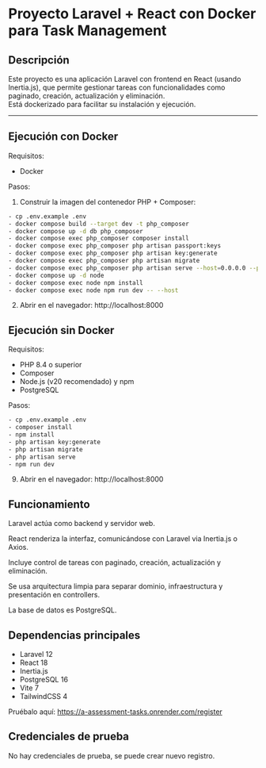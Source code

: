 # Proyecto Laravel + React con Docker para Task Management

## Descripción
Este proyecto es una aplicación Laravel con frontend en React (usando Inertia.js), que permite gestionar tareas con funcionalidades como paginado, creación, actualización y eliminación.  
Está dockerizado para facilitar su instalación y ejecución.

---

## Ejecución con Docker

Requisitos:
- Docker

Pasos:
1. Construir la imagen del contenedor PHP + Composer:
```bash
- cp .env.example .env
- docker compose build --target dev -t php_composer
- docker compose up -d db php_composer
- docker compose exec php_composer composer install
- docker compose exec php_composer php artisan passport:keys
- docker compose exec php_composer php artisan key:generate
- docker compose exec php_composer php artisan migrate
- docker compose exec php_composer php artisan serve --host=0.0.0.0 --port=8000
- docker compose up -d node
- docker compose exec node npm install
- docker compose exec node npm run dev -- --host
```
2. Abrir en el navegador: http://localhost:8000

## Ejecución sin Docker

Requisitos:
- PHP 8.4 o superior
- Composer
- Node.js (v20 recomendado) y npm
- PostgreSQL

Pasos:
```bash
- cp .env.example .env
- composer install
- npm install
- php artisan key:generate
- php artisan migrate
- php artisan serve
- npm run dev
```
9. Abrir en el navegador: http://localhost:8000


## Funcionamiento
Laravel actúa como backend y servidor web.

React renderiza la interfaz, comunicándose con Laravel via Inertia.js o Axios.

Incluye control de tareas con paginado, creación, actualización y eliminación.

Se usa arquitectura limpia para separar dominio, infraestructura y presentación en controllers.

La base de datos es PostgreSQL.

## Dependencias principales
- Laravel 12
- React 18
- Inertia.js
- PostgreSQL 16
- Vite 7
- TailwindCSS 4

Pruébalo aquí: https://a-assessment-tasks.onrender.com/register

## Credenciales de prueba
No hay credenciales de prueba, se puede crear nuevo registro.

